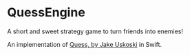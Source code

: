 # QuessEngine

A short and sweet strategy game to turn friends into enemies!

An implementation of [Quess, by Jake Uskoski](https://jakeuskoski.itch.io/quess) in Swift.
